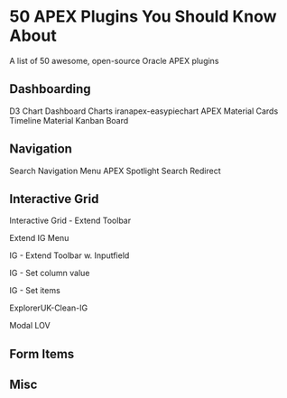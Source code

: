 # 50 APEX Plugins You Should Know About

A list of 50 awesome, open-source Oracle APEX plugins

## Dashboarding
D3 Chart Dashboard Charts
iranapex-easypiechart
APEX Material Cards
Timeline
Material Kanban Board

## Navigation
Search Navigation Menu
APEX Spotlight Search
Redirect

## Interactive Grid
Interactive Grid - Extend Toolbar

Extend IG Menu

IG - Extend Toolbar w. Inputfield

IG - Set column value

IG - Set items

ExplorerUK-Clean-IG

Modal LOV

## Form Items

## Misc
